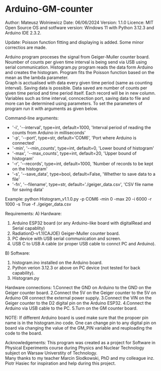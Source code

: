 # Arduino-GM-counter

Author: Mateusz Wolniewicz
Date: 06/06/2024
Version: 1.1.0
Licence: MIT Open Source 
OS and sotfware version: Windows 11 with Python 3.12.3 and Arduino IDE 2.3.2.

Update:  Poisson function fitting and displaying is added. Some minor correctios are made. 

Arduino program proceses the signal from Geiger-Muller counter board. 
Noumber of counts per given time interval is being send via USB using serial communication.
Histogram.py program reads the data form Arduino and creates the histogram.
Program fits the Poisson function based on the mean as the lambda parameter.  
Graph is acctualised with data every given time period (same as counting interval).
Saving data is possible. Data saved are number of counts per given time period and time period itself. Each record will be in new column. 
Variables such as time interval, conncection port, saving data to file and more can be determined using parameters.
To set the parameters of program run it with arguments as given below.

Command-line arguments:

* '-i', '--interval', type=int, default=1000,  'Interval period of reading the counts from Arduino in milliseconds'
* '-p', '--port', type=str, default='COM6',  'Port where Arduino is connected'
* '-min', '--min_counts', type=int, default=0,  'Lower bound of histogram'
* '-max', '--max_counts', type=int, default=20,  'Upper bound of histogram'
* '-r', '--records', type=int, default=1000,  'Number of records to be kept on the histogram'
* '-s', '--save_data', type=bool, default=False,  'Whether to save data to a file'
* '-fn', '--filename', type=str, default='./geiger_data.csv',  'CSV file name for saving data'

Example: 
python Histogram_v1.1.0.py -p COM6 -min 0 -max 20 -i 6000 -r 1000 -s True -f ./geiger_data.csv


Requirements: 
A) Hardware:
1. Arduino ESP32 board (or any Arduino-like board with digitalRead and Serial capablity)
2. RadiationD-v1.1(CAJOE) Geiger-Muller counter board.
3. PC device with USB serial communication and screen.
4. USB C to USB A cable (or proper USB cable to connct PC and Arduino). 

B) Software:
1. histogram.ino installed on the Arduino board.
2. Python verion 3.12.3 or above on PC device (not tested for back capability).
3. Histogram.py 

Hardware connections:
1.Connect the GND on Arduino to the GND on the Geiger counter board.
2.Connect the 5V on the Geiger counter to the 5V on Arduino OR connect the external power supply.
3.Connect the VIN on the Geiger counter to the D2 digital pin on the Arduino ESP32. 
4.Connect the Arduino via USB cable to the PC. 
5.Turn on the GM counter board. 

NOTE: 
If different Arduino board is used make sure that the propoer pin name is in the histogram.ino code.
One can change pin to any digital pin on board via changing the value of the GM_PIN variable and reuploading the code to the board. 



Acknowledgements:
This program was created as a project for Software in Physical Experiments course during Physics and Nuclear Technology subject on Warsaw Universtity of Technology.   
Many thanks to my teacher Marcin Slodkowski, PhD and my colleague inz. Piotr Hasiec for inspiration and help during this project. 
